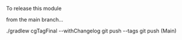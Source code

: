 



To release this module

from the main branch...


  ./gradlew cgTagFinal --withChangelog
  git push --tags
  git push (Main)
